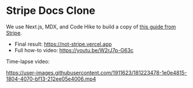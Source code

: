 # Stripe Docs Clone

We use Next.js, MDX, and Code Hike to build a copy of [this guide from Stripe](https://stripe.com/docs/checkout/quickstart).
  
- Final result: https://not-stripe.vercel.app
- Full how-to video: https://youtu.be/W2rJ7p-G63c

Time-lapse video:

https://user-images.githubusercontent.com/1911623/181223478-1e0e4815-1804-4070-bf13-212ee05e4006.mp4
